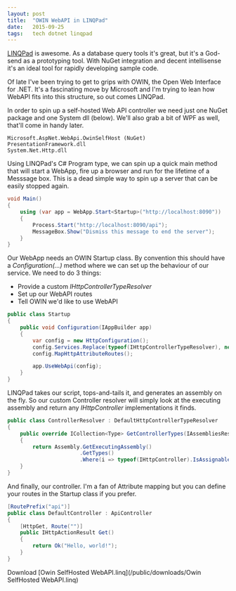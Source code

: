 ```yaml
---
layout: post
title:  "OWIN WebAPI in LINQPad"
date:   2015-09-25
tags:   tech dotnet linqpad
---
```


[LINQPad](http://linqpad.net) is awesome. As a database query tools it's great, but it's a God-send as a prototyping tool. With NuGet integration and decent intellisense it's an ideal tool for rapidly developing sample code.

Of late I've been trying to get to grips with OWIN, the Open Web Interface for .NET. It's a fascinating move by Microsoft and I'm trying to lean how WebAPI fits into this structure, so out comes LINQPad.

In order to spin up a self-hosted Web API controller we need just one NuGet package and one System dll (below). We'll also grab a bit of WPF as well, that'll come in handy later.

```
Microsoft.AspNet.WebApi.OwinSelfHost (NuGet)
PresentationFramework.dll
System.Net.Http.dll
```

Using LINQPad's C# Program type, we can spin up a quick main method that will start a WebApp, fire up a browser and run for the lifetime of a Messsage box. This is a dead simple way to spin up a server that can be easily stopped again.

```csharp
void Main()
{
	using (var app = WebApp.Start<Startup>("http://localhost:8090"))
	{
		Process.Start("http://localhost:8090/api");
		MessageBox.Show("Dismiss this message to end the server");
	}
}
```

Our WebApp needs an OWIN Startup class. By convention this should have a _Configuration(...)_ method where we can set up the behaviour of our service. We need to do 3 things:

 * Provide a custom _IHttpControllerTypeResolver_
 * Set up our WebAPI routes
 * Tell OWIN we'd like to use WebAPI

```csharp
public class Startup
{
	public void Configuration(IAppBuilder app)
	{
		var config = new HttpConfiguration();
		config.Services.Replace(typeof(IHttpControllerTypeResolver), new ControllerResolver());
		config.MapHttpAttributeRoutes();

		app.UseWebApi(config);
	}
}
```

LINQPad takes our script, tops-and-tails it, and generates an assembly on the fly. So our custom Controller resolver will simply look at the executing assembly and return any _IHttpController_ implementations it finds.

```csharp
public class ControllerResolver : DefaultHttpControllerTypeResolver
{
	public override ICollection<Type> GetControllerTypes(IAssembliesResolver assembliesResolver)
	{
		return Assembly.GetExecutingAssembly()
					   .GetTypes()
					   .Where(i => typeof(IHttpController).IsAssignableFrom(i)).ToList();
	}
}
```

And finally, our controller. I'm a fan of Attribute mapping but you can define your routes in the Startup class if you prefer.

```csharp
[RoutePrefix("api")]
public class DefaultController : ApiController
{
	[HttpGet, Route("")]
	public IHttpActionResult Get()
	{
		return Ok("Hello, world!");
	}
}
```

Download [Owin SelfHosted WebAPI.linq](/public/downloads/Owin SelfHosted WebAPI.linq)